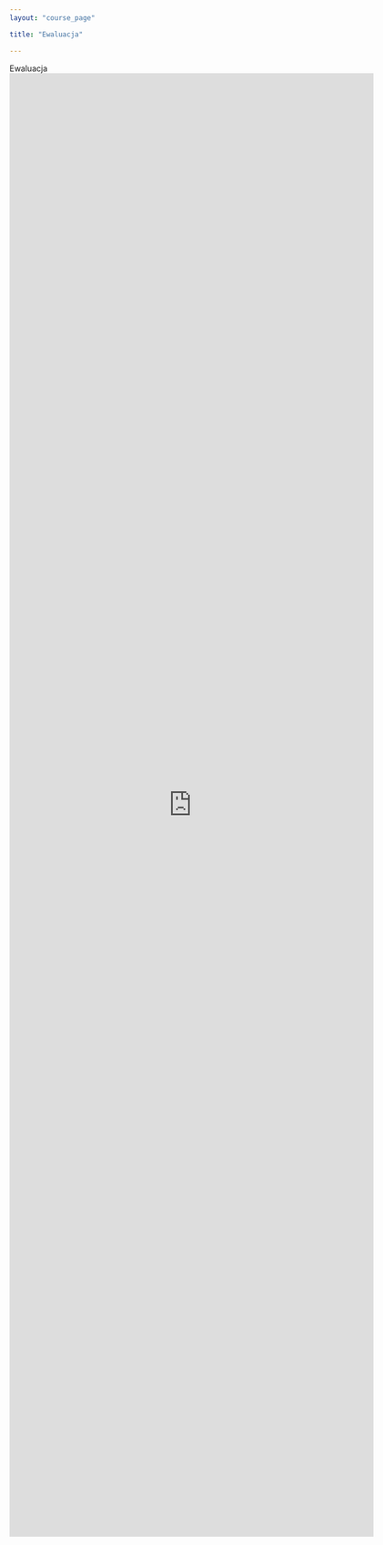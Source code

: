 ```yaml
---
layout: "course_page"

title: "Ewaluacja"

---
```


<div class="text-center screen-title">
Ewaluacja
</div>

<div class="screen-content">
  
 
 <div class="row">
  <div class="col-md-12 col-xs-12">
   <div class="embed-responsive"> 
   <iframe src="https://docs.google.com/forms/d/e/1FAIpQLScz44jo58H5ESBkqTS4uX0iOed7c46-FL6SRgWZwWGuYvTn1w/viewform?embedded=true" width="640" height="2572" frameborder="0" marginheight="0" marginwidth="0">Loading...</iframe></div></div>
</div>
 
 
</div> 
